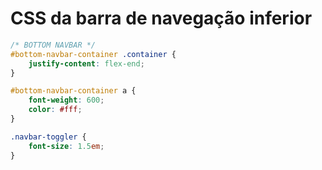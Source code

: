 # CSS da barra de navegação inferior

~~~CSS
/* BOTTOM NAVBAR */
#bottom-navbar-container .container {
    justify-content: flex-end;
}

#bottom-navbar-container a {
    font-weight: 600;
    color: #fff;
}

.navbar-toggler {
    font-size: 1.5em;
}
~~~
